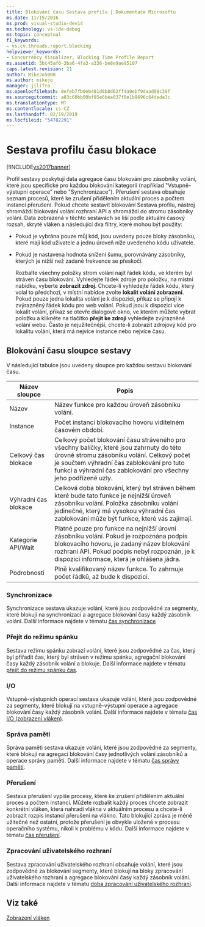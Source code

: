 ```yaml
---
title: Blokování času Sestava profilu | Dokumentace Microsoftu
ms.date: 11/15/2016
ms.prod: visual-studio-dev14
ms.technology: vs-ide-debug
ms.topic: conceptual
f1_keywords:
- vs.cv.threads.report.blocking
helpviewer_keywords:
- Concurrency Visualizer, Blocking Time Profile Report
ms.assetid: 3bc45af0-3ba6-4fa3-a336-be8e9ae95107
caps.latest.revision: 21
author: MikeJo5000
ms.author: mikejo
manager: jillfra
ms.openlocfilehash: 0efeb7fb0eb481d0b8d62ff4a9ebf9daad98c39f
ms.sourcegitcommit: a83c60bb00bf95e6bea037f0e1b9696c64deda3c
ms.translationtype: MT
ms.contentlocale: cs-CZ
ms.lasthandoff: 02/19/2019
ms.locfileid: "54782291"
---
```

# <a name="blocking-time-profile-report"></a>Sestava profilu času blokace
[!INCLUDE[vs2017banner](../includes/vs2017banner.md)]

Profil sestavy poskytují data agregace času blokování pro zásobníky volání, které jsou specifické pro každou blokování kategorii (například "Vstupně-výstupní operace" nebo "Synchronizace"). Přerušení sestava obsahuje seznam procesů, které ke zrušení přidělením aktuální proces a počtem instancí přerušení. Pokud chcete sestavit blokování Sestava profilu, nástroj shromáždí blokování volání rozhraní API a shromáždí do stromu zásobníky volání. Data zobrazená v těchto sestavách se liší podle aktuální časový rozsah, skryté vláken a následující dva filtry, které mohou být použity:  
  
- Pokud je vybrána pouze můj kód, jsou uvedeny pouze bloky zásobníku, které mají kód uživatele a jednu úroveň níže uvedeného kódu uživatele.  
  
- Pokud je nastavena hodnota snížení šumu, porovnávány zásobníky, kterých je nižší než zadané frekvence se přeskočí.  
  
  Rozbalte všechny položky strom volání najít řádek kódu, ve kterém byl stráven času blokování. Vyhledejte řádek zdroje pro položku, na místní nabídku, vyberte **zobrazit zdroj**. Chcete-li vyhledejte řádek kódu, který volal to předchozí, v místní nabídce zvolte **lokalit volání zobrazení**. Pokud pouze jedna lokalita volání je k dispozici, příkaz se připojí k zvýrazněný řádek kódu pro web volání. Pokud jsou k dispozici více lokalit volání, příkaz se otevře dialogové okno, ve kterém můžete vybrat položku a klikněte na tlačítko **přejít ke zdroji** vyhledejte zvýrazněné volání webu. Často je nejužitečnější, chcete-li zobrazit zdrojový kód pro lokalitu volání, která má nejvíce instance nebo nejvíce času.  
  
## <a name="blocking-time-report-columns"></a>Blokování času sloupce sestavy  
 V následující tabulce jsou uvedeny sloupce pro každou sestavu blokování času.  
  
|Název sloupce|Popis|  
|-----------------|-----------------|  
|Název|Název funkce pro každou úroveň zásobníku volání.|  
|Instance|Počet instancí blokovacího hovoru viditelném časovém období.|  
|Celkový čas blokace|Celkový počet blokování času stráveného pro všechny balíčky, které jsou zahrnuty do této úrovně stromu zásobníku volání. Celkový počet je součtem výhradní čas zablokování pro tuto funkci a výhradní čas zablokování pro všechny jeho podřízené uzly.|  
|Výhradní čas blokace|Celková doba blokování, který byl stráven během které bude tato funkce je nejnižší úroveň zásobníku volání. Položka zásobníku volání jedinečné, který má vysokou výhradní čas zablokování může být funkce, které vás zajímají.|  
|Kategorie API/Wait|Platné pouze pro funkce na nejnižší úrovni zásobníku volání. Pokud je rozpoznána podpis blokovacího hovoru, je zadaný název blokování rozhraní API. Pokud podpis nebyl rozpoznán, je k dispozici informace, která je ohlášena jádra.|  
|Podrobnosti|Plně kvalifikovaný název funkce. To zahrnuje počet řádků, až bude k dispozici.|  
  
### <a name="synchronization"></a>Synchronizace  
 Synchronizace sestava ukazuje volání, které jsou zodpovědné za segmenty, které blokují na synchronizaci a agregace blokování časy každý zásobník volání. Další informace najdete v tématu [čas synchronizace](../profiling/synchronization-time.md)  
  
### <a name="sleep"></a>Přejít do režimu spánku  
 Sestava režimu spánku zobrazí volání, které jsou zodpovědné za čas, který byl přiřadit čas, který byl stráven v režimu spánku, agregační blokování časy každý zásobník volání a blokuje. Další informace najdete v tématu [přejít do režimu spánku čas](../profiling/sleep-time.md).  
  
### <a name="io"></a>I/O  
 Vstupně-výstupních operací sestava ukazuje volání, které jsou zodpovědné za segmenty, které blokují na vstupně-výstupní operace a agregace blokování časy každý zásobník volání. Další informace najdete v tématu [čas I/O (zobrazení vláken)](../profiling/i-o-time-threads-view.md).  
  
### <a name="memory-management"></a>Správa paměti  
 Správa paměti sestava ukazuje volání, které jsou zodpovědné za segmenty, které blokují na agregaci blokování časy jednotlivých volání zásobníků a operace správy paměti. Další informace najdete v tématu [čas správy paměti](../profiling/memory-management-time.md).  
  
### <a name="preemption"></a>Přerušení  
 Sestava přerušení vypíše procesy, které ke zrušení přidělením aktuální proces a počtem instancí.  Můžete rozbalit každý proces chcete zobrazit konkrétní vláken, která nahradí vlákna v aktuálním procesu a chcete-li zobrazit rozpis instancí přerušení na vlákno. Tato blokující zpráva je méně užitečné než ostatní, protože přerušení je obvykle uložené v procesu operačního systému, nikoli k problému v kódu. Další informace najdete v tématu [čas přerušení](../profiling/preemption-time.md).  
  
### <a name="ui-processing"></a>Zpracování uživatelského rozhraní  
 Sestava zpracování uživatelského rozhraní obsahuje volání, které jsou zodpovědné za blokování segmenty, které blokují na bloky zpracování uživatelského rozhraní a agregace blokování časy každý zásobník volání. Další informace najdete v tématu [doba zpracování uživatelského rozhraní](../profiling/ui-processing-time.md).  
  
## <a name="see-also"></a>Viz také  
 [Zobrazení vláken](../profiling/threads-view-parallel-performance.md)
